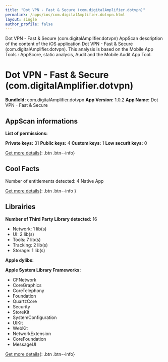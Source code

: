 ```yaml
---
title: "Dot VPN - Fast & Secure (com.digitalAmplifier.dotvpn)"
permalink: /apps/ios/com.digitalAmplifier.dotvpn.html
layout: single
author_profile: false
---
```

Dot VPN - Fast & Secure (com.digitalAmplifier.dotvpn) AppScan description of the content of the iOS application Dot VPN - Fast & Secure (com.digitalAmplifier.dotvpn). This analysis is based on the Mobile App Tools : AppScore, static analysis, Audit and the Mobile Audit App Tool.

# Dot VPN - Fast & Secure (com.digitalAmplifier.dotvpn)

**BundleId:** com.digitalAmplifier.dotvpn
**App Version:** 1.0.2
**App Name:** Dot VPN - Fast & Secure


## AppScan informations 

**List of permissions:** 
  
  
**Private keys:** 31
**Public keys:** 4
**Custom keys:** 1
**Low securit keys:** 0
  
[Get more details](/pricing.html){: .btn .btn--info}

## Cool Facts

Number of entitlements detected: 4
Native App
  
[Get more details](/pricing.html){: .btn .btn--info }

## Librairies 
**Number of Third Party Library detected:** 16
- Network: 1 lib(s)
- UI: 2 lib(s)
- Tools: 7 lib(s)
- Tracking: 2 lib(s)
- Storage: 1 lib(s)


**Apple dylibs:**


**Apple System Library Frameworks:**
- CFNetwork
- CoreGraphics
- CoreTelephony
- Foundation
- QuartzCore
- Security
- StoreKit
- SystemConfiguration
- UIKit
- WebKit
- NetworkExtension
- CoreFoundation
- MessageUI


  
[Get more details](/pricing.html){: .btn .btn--info}

